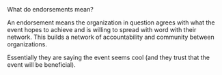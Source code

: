 <summary>What do endorsements mean?</summary>

An endorsement means the organization in question agrees with what the event hopes to achieve and is willing to spread with word with their network. This builds a network of accountability and community between organizations.

Essentially they are saying the event seems cool (and they trust that the event will be beneficial).